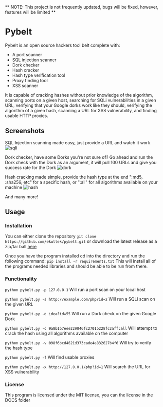 ** NOTE: This project is not frequently updated, bugs will be fixed, however, features will be limited **

# Pybelt

Pybelt is an open source hackers tool belt complete with:

 - A port scanner
 - SQL injection scanner
 - Dork checker
 - Hash cracker
 - Hash type verification tool
 - Proxy finding tool
 - XSS scanner
 
It is capable of cracking hashes without prior knowledge of the algorithm, scanning ports on a given host, searching for SQLi vulnerabilities in a given URL, verifying that your Google dorks work like they should, verifying the algorithm of a given hash, scanning a URL for XSS vulnerability, and finding usable HTTP proxies.

## Screenshots
SQL Injection scanning made easy, just provide a URL and watch it work
![sqli](https://s29.postimg.org/vgufri8uf/sqli_scan.png)

Dork checker, have some Dorks you're not sure of? Go ahead and run the Dork check with the Dork as an argument, it will pull 100 URLs and give you success rate for the Dork
![dork](https://s29.postimg.org/m58dujwav/dork_scan.png)

Hash cracking made simple, provide the hash type at the end ":md5, :sha256, etc" for a specific hash, or ":all" for all algorithms available on your machine
![hash](https://s29.postimg.org/802ksqn9j/hash_cracking.png)

And many more!

## Usage

### Installation

You can either clone the repository 
`git clone https://github.com/ekultek/pybelt.git`
or download the latest release as a zip/tar ball [here](https://github.com/Ekultek/PyBelt/releases/tag/1.0)


Once you have the program installed cd into the directory and run the following command:
`pip install -r requirements.txt`
This will install all of the programs needed libraries and should be able to be run from there.
 
### Functionality

`python pybelt.py -p 127.0.0.1` Will run a port scan on your local host

`python pybelt.py -s http://example.com/php?id=2` Will run a SQLi scan on the given URL

`python pybelt.py -d idea?id=55` Will run a Dork check on the given Google Dork

`python pybelt.py -c 9a8b1b7eee229046fc2701b228fc2aff:all` Will attempt to crack the hash using all algorithms available on the computer

`python pybelt.py -v 098f6bcd4621d373cade4e832627b4f6` Will try to verify the hash type

`python pybelt.py -f` Will find usable proxies

`python pybelt.py -x http://127.0.0.1/php?id=1` Will search the URL for XSS vulnerability

### License

This program is licensed under the MIT license, you can the license in the DOCS folder
